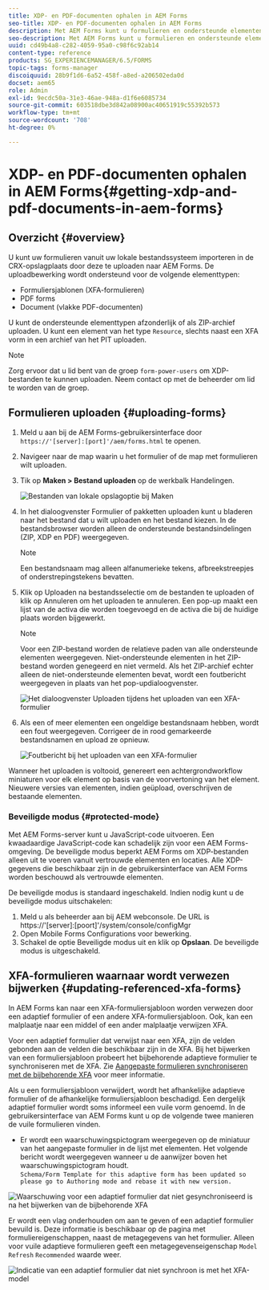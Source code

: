 ```yaml
---
title: XDP- en PDF-documenten ophalen in AEM Forms
seo-title: XDP- en PDF-documenten ophalen in AEM Forms
description: Met AEM Forms kunt u formulieren en ondersteunde elementen uploaden en gebruiken met adaptieve formulieren. U kunt uploadformulieren en verwante bronnen ook als een ZIP-bestand bulksgewijs verzenden.
seo-description: Met AEM Forms kunt u formulieren en ondersteunde elementen uploaden en gebruiken met adaptieve formulieren. U kunt uploadformulieren en verwante bronnen ook als een ZIP-bestand bulksgewijs verzenden.
uuid: cd49b4a8-c282-4059-95a0-c98f6c92ab14
content-type: reference
products: SG_EXPERIENCEMANAGER/6.5/FORMS
topic-tags: forms-manager
discoiquuid: 28b9f1d6-6a52-458f-a8ed-a206502eda0d
docset: aem65
role: Admin
exl-id: 9ecdc50a-31e3-46ae-948a-d1f6e6085734
source-git-commit: 603518dbe3d842a08900ac40651919c55392b573
workflow-type: tm+mt
source-wordcount: '708'
ht-degree: 0%

---
```


# XDP- en PDF-documenten ophalen in AEM Forms{#getting-xdp-and-pdf-documents-in-aem-forms}

## Overzicht {#overview}

U kunt uw formulieren vanuit uw lokale bestandssysteem importeren in de CRX-opslagplaats door deze te uploaden naar AEM Forms. De uploadbewerking wordt ondersteund voor de volgende elementtypen:

* Formuliersjablonen (XFA-formulieren)
* PDF forms
* Document (vlakke PDF-documenten)

U kunt de ondersteunde elementtypen afzonderlijk of als ZIP-archief uploaden. U kunt een element van het type `Resource`, slechts naast een XFA vorm in een archief van het PIT uploaden.

>[!NOTE]
>
>Zorg ervoor dat u lid bent van de groep `form-power-users` om XDP-bestanden te kunnen uploaden. Neem contact op met de beheerder om lid te worden van de groep.

## Formulieren uploaden {#uploading-forms}

1. Meld u aan bij de AEM Forms-gebruikersinterface door `https://'[server]:[port]'/aem/forms.html` te openen.
1. Navigeer naar de map waarin u het formulier of de map met formulieren wilt uploaden.
1. Tik op **Maken > Bestand uploaden** op de werkbalk Handelingen.

   ![Bestanden van lokale opslagoptie bij Maken](assets/step.png)

1. In het dialoogvenster Formulier of pakketten uploaden kunt u bladeren naar het bestand dat u wilt uploaden en het bestand kiezen. In de bestandsbrowser worden alleen de ondersteunde bestandsindelingen (ZIP, XDP en PDF) weergegeven.

   >[!NOTE]
   >
   >Een bestandsnaam mag alleen alfanumerieke tekens, afbreekstreepjes of onderstrepingstekens bevatten.

1. Klik op Uploaden na bestandsselectie om de bestanden te uploaden of klik op Annuleren om het uploaden te annuleren. Een pop-up maakt een lijst van de activa die worden toegevoegd en de activa die bij de huidige plaats worden bijgewerkt.

   >[!NOTE]
   >
   >Voor een ZIP-bestand worden de relatieve paden van alle ondersteunde elementen weergegeven. Niet-ondersteunde elementen in het ZIP-bestand worden genegeerd en niet vermeld. Als het ZIP-archief echter alleen de niet-ondersteunde elementen bevat, wordt een foutbericht weergegeven in plaats van het pop-updialoogvenster.

   ![Het dialoogvenster Uploaden tijdens het uploaden van een XFA-formulier](assets/upload-scr.png)

1. Als een of meer elementen een ongeldige bestandsnaam hebben, wordt een fout weergegeven. Corrigeer de in rood gemarkeerde bestandsnamen en upload ze opnieuw.

   ![Foutbericht bij het uploaden van een XFA-formulier](assets/upload-scr-err.png)

Wanneer het uploaden is voltooid, genereert een achtergrondworkflow miniaturen voor elk element op basis van de voorvertoning van het element. Nieuwere versies van elementen, indien geüpload, overschrijven de bestaande elementen.

### Beveiligde modus {#protected-mode}

Met AEM Forms-server kunt u JavaScript-code uitvoeren. Een kwaadaardige JavaScript-code kan schadelijk zijn voor een AEM Forms-omgeving. De beveiligde modus beperkt AEM Forms om XDP-bestanden alleen uit te voeren vanuit vertrouwde elementen en locaties. Alle XDP-gegevens die beschikbaar zijn in de gebruikersinterface van AEM Forms worden beschouwd als vertrouwde elementen.

De beveiligde modus is standaard ingeschakeld. Indien nodig kunt u de beveiligde modus uitschakelen:

1. Meld u als beheerder aan bij AEM webconsole. De URL is https://&#39;[server]:[poort]&#39;/system/console/configMgr
1. Open Mobile Forms Configurations voor bewerking.
1. Schakel de optie Beveiligde modus uit en klik op **Opslaan**. De beveiligde modus is uitgeschakeld.

## XFA-formulieren waarnaar wordt verwezen bijwerken {#updating-referenced-xfa-forms}

In AEM Forms kan naar een XFA-formuliersjabloon worden verwezen door een adaptief formulier of een andere XFA-formuliersjabloon. Ook, kan een malplaatje naar een middel of een ander malplaatje verwijzen XFA.

Voor een adaptief formulier dat verwijst naar een XFA, zijn de velden gebonden aan de velden die beschikbaar zijn in de XFA. Bij het bijwerken van een formuliersjabloon probeert het bijbehorende adaptieve formulier te synchroniseren met de XFA. Zie [Aangepaste formulieren synchroniseren met de bijbehorende XFA](../../forms/using/synchronizing-adaptive-forms-xfa.md) voor meer informatie.

Als u een formuliersjabloon verwijdert, wordt het afhankelijke adaptieve formulier of de afhankelijke formuliersjabloon beschadigd. Een dergelijk adaptief formulier wordt soms informeel een vuile vorm genoemd. In de gebruikersinterface van AEM Forms kunt u op de volgende twee manieren de vuile formulieren vinden.

* Er wordt een waarschuwingspictogram weergegeven op de miniatuur van het aangepaste formulier in de lijst met elementen. Het volgende bericht wordt weergegeven wanneer u de aanwijzer boven het waarschuwingspictogram houdt.\
   `Schema/Form Template for this adaptive form has been updated so please go to Authoring mode and rebase it with new version.`

![Waarschuwing voor een adaptief formulier dat niet gesynchroniseerd is na het bijwerken van de bijbehorende XFA](assets/dirtyaf.png)

Er wordt een vlag onderhouden om aan te geven of een adaptief formulier bevuild is. Deze informatie is beschikbaar op de pagina met formuliereigenschappen, naast de metagegevens van het formulier. Alleen voor vuile adaptieve formulieren geeft een metagegevenseigenschap `Model Refresh` `Recommended` waarde weer.

![Indicatie van een adaptief formulier dat niet synchroon is met het XFA-model](assets/model-refresh.png)
